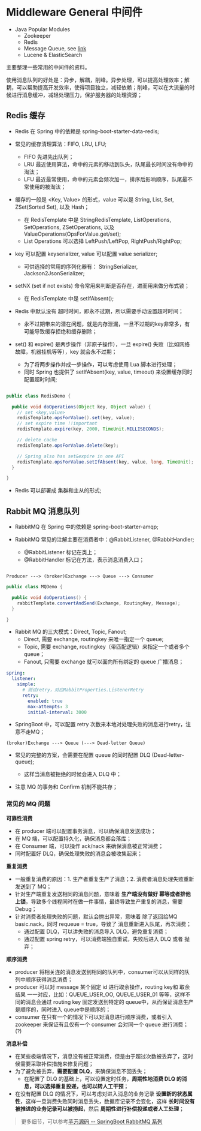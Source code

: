 # Middleware General 中间件

* Java Popular Modules
  - Zookeeper
  - Redis
  - Message Queue, see [link](https://blog.csdn.net/maihilton/article/details/80037824?from=singlemessage&isappinstalled=0)
  - Lucene & ElasticSearch

主要整理一些常用的中间件的资料。

使用消息队列的好处是：异步，解耦，削峰。异步处理，可以提高处理效率；解耦，可以帮助提高开发效率，使得项目独立，减轻依赖；削峰，可以在大流量的时候进行消息缓冲，减轻处理压力，保护服务器的处理资源；

## Redis 缓存

- Redis 在 Spring 中的依赖是 spring-boot-starter-data-redis;

- 常见的缓存清理算法：FIFO, LRU, LFU;
  + FIFO 先进先出队列；
  + LRU 最近使用算法，命中的元素的移动到队头，队尾最长时间没有命中的淘汰；
  + LFU 最近最常使用，命中的元素会频次加一，排序后影响顺序，队尾最不常使用的被淘汰；
  
- 缓存的一般是 \<Key, Value> 的形式，value 可以是 String, List, Set, ZSet(Sorted Set), 以及 Hash；
  + 在 RedisTemplate 中是 StringRedisTemplate, ListOperations, SetOperations, ZSetOperations, 以及 ValueOperations(OpsForValue.get/set);
  + List Operations 可以选择 LeftPush/LeftPop, RightPush/RightPop; 
  
- key 可以配置 keyserializer, value 可以配置 value serializer;
  + 可供选择的常用的序列化器有： StringSerializer, Jackson2JsonSerializer;

- setNX (set if not exists) 命令常用来判断是否存在，进而用来做分布式锁；
  + 在 RedisTemplate 中是 setIfAbsent();

- Redis 中默认没有 超时时间，即永不过期，所以需要手动设置超时时间；
  + 永不过期带来的潜在问题，就是内存泄漏，一旦不过期的key非常多，有可能导致缓存拒绝和缓存删除；
  
- set() 和 expire() 是两步操作（非原子操作），一旦 expire() 失败（比如网络故障，机器挂机等等），key 就会永不过期；
  + 为了将两步操作并成一步操作，可以考虑使用 Lua 脚本进行处理；
  + 同时 Spring 也提供了 setIfAbsent(key, value, timeout) 来设置缓存同时配置超时时间;

```java

public class RedisDemo {

  public void doOperations(Object key, Object value) {
    // set <key,value>
    redisTemplate.opsForValue().set(key, value);
    // set expire time !!important
    redisTemplate.expire(key, 2000, TimeUnit.MILLISECONDS);

    // delete cache
    redisTemplate.opsForValue.delete(key);

    // Spring also has set&expire in one API
    redisTemplate.opsForValue.setIfAbsent(key, value, long, TimeUnit);
  }

}
```

- Redis 可以部署成 集群和主从的形式;

## Rabbit MQ 消息队列

- RabbitMQ 在 Spring 中的依赖是 spring-boot-starter-amqp;

- RabbitMQ 常见的注解主要在消费者中：@RabbitListener, @RabbitHandler;
  + @RabbitListener 标记在类上；
  + @RabbitHandler 标记在方法，表示消息消费入口；

```text

Producer ---> (broker)Exchange ---> Queue ---> Consumer

```

```java
public class MQDemo {

  public void doOperations() {
    rabbitTemplate.convertAndSend(Exchange, RoutingKey, Message);
  }

}


```

- Rabbit MQ 的三大模式：Direct, Topic, Fanout;
  + Direct, 需要 exchange, routingkey 来唯一指定一个 queue;
  + Topic, 需要 exchange, routingkey（带匹配逻辑）来指定一个或者多个 queue；
  + Fanout, 只需要 exchange 就可以面向所有绑定的 queue 广播消息；

```yaml
spring:
  listener:
    simple:
      # 测试retry，对应RabbitProperties.ListenerRetry
      retry:
        enabled: true
        max-attempts: 3
        initial-interval: 3000
```
- SpringBoot 中，可以配置 retry 次数来本地对处理失败的消息进行retry，注意不走MQ；

```text
(broker)Exchange ---> Queue (---> Dead-letter Queue)
```
- 常见的完整的方案，会需要在配置 queue 的同时配置 DLQ (Dead-letter-queue);
  + 这样当消息被拒绝的时候会进入 DLQ 中；

- 注意 MQ 的事务和 Confirm 机制不能共存；

### 常见的 MQ 问题

__可靠性消费__

- 在 producer 端可以配置事务消息，可以确保消息发送成功；
- 在 MQ 端，可以配置持久化，确保消息都会落库；
- 在 Consumer 端，可以操作 ack/nack 来确保消息被正常消费；
- 同时配置好 DLQ，确保处理失败的消息会被收集起来；

__重复消费__

- 一般重复消费的原因：1. 生产者重复生产了消息；2. 消费者消息处理失败重新发送到了 MQ；
- 针对生产端重复发送相同的消息问题，意味着 __生产端没有做好 幂等或者排他上锁__，导致多个线程同时在做一件事情，最终导致生产重复的消息，需要 Debug；
- 针对消费者处理失败的问题，默认会抛出异常，意味着 除了返回给MQ basic.nack，同时 requeue = true，导致了 消息重新进入队尾，再次消费；
  + 通过配置 DLQ，可以讲失败的消息导入 DLQ，避免重复消费；
  + 通过配置 spring retry，可以消费端独自重试，失败后进入 DLQ 或者 抛弃；

__顺序消费__

- producer 将相关连的消息发送到相同的队列中，consumer可以从同样的队列中顺序获得消息消费；
- producer 可以对 message 某个固定 id 进行取余操作，routing key和 取余结果 一一对应，比如：QUEUE_USER_OO, QUEUE_USER_01 等等，这样不同的消息会通过 routing key 固定发送到特定的 queue中，从而保证消息生产是顺序的，同时进入 queue中是顺序的；
- consumer 在只有一个的情况下可以对消息进行顺序消费，或者引入 zookeeper 来保证有且仅有一个 consumer 会对同一个 queue 进行消费；(?)

__消息补偿__

- 在某些极端情况下，消息没有被正常消费，但是由于超过次数被丢弃了，这时候需要采取补偿措施来修复问题；
- 为了避免被丢弃，__需要配置 DLQ__，来确保消息不回丢失；
  + 在配置了 DLQ 的基础上，可以设置定时任务，__周期性地消费 DLQ 的消息，可以选择重复投递，也可以转人工干预__；
- 在没有配置 DLQ 的情况下，可以考虑对进入消息的业务记录 __设置新的状态属性__，这样一旦消费失败同时消息丢失，数据库记录不会变化，这样 __长时间没有被推进的业务记录可以被捞起__，然后 __周期性进行补偿投递或者人工处理__；

>更多细节，可以参考[芋艿源码 -- SpringBoot RabbitMQ 系列](https://www.iocoder.cn/Spring-Boot/RabbitMQ/)
